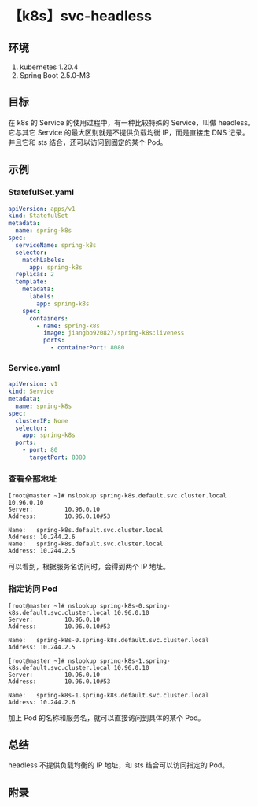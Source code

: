 # 【k8s】svc-headless

## 环境

1. kubernetes 1.20.4
2. Spring Boot 2.5.0-M3

## 目标

在 k8s 的 Service 的使用过程中，有一种比较特殊的 Service，叫做 headless。
它与其它 Service 的最大区别就是不提供负载均衡 IP，而是直接走 DNS 记录。
并且它和 sts 结合，还可以访问到固定的某个 Pod。

## 示例

### StatefulSet.yaml

```yaml
apiVersion: apps/v1
kind: StatefulSet
metadata:
  name: spring-k8s
spec:
  serviceName: spring-k8s
  selector:
    matchLabels:
      app: spring-k8s
  replicas: 2
  template:
    metadata:
      labels:
        app: spring-k8s
    spec:
      containers:
        - name: spring-k8s
          image: jiangbo920827/spring-k8s:liveness
          ports:
            - containerPort: 8080
```

### Service.yaml

```yaml
apiVersion: v1
kind: Service
metadata:
  name: spring-k8s
spec:
  clusterIP: None
  selector:
    app: spring-k8s
  ports:
    - port: 80
      targetPort: 8080
```

### 查看全部地址

```
[root@master ~]# nslookup spring-k8s.default.svc.cluster.local 10.96.0.10
Server:         10.96.0.10
Address:        10.96.0.10#53

Name:   spring-k8s.default.svc.cluster.local
Address: 10.244.2.6
Name:   spring-k8s.default.svc.cluster.local
Address: 10.244.2.5

```

可以看到，根据服务名访问时，会得到两个 IP 地址。

### 指定访问 Pod

```
[root@master ~]# nslookup spring-k8s-0.spring-k8s.default.svc.cluster.local 10.96.0.10
Server:         10.96.0.10
Address:        10.96.0.10#53

Name:   spring-k8s-0.spring-k8s.default.svc.cluster.local
Address: 10.244.2.5

[root@master ~]# nslookup spring-k8s-1.spring-k8s.default.svc.cluster.local 10.96.0.10
Server:         10.96.0.10
Address:        10.96.0.10#53

Name:   spring-k8s-1.spring-k8s.default.svc.cluster.local
Address: 10.244.2.6

```
加上 Pod 的名称和服务名，就可以直接访问到具体的某个 Pod。

## 总结

headless 不提供负载均衡的 IP 地址，和 sts 结合可以访问指定的 Pod。

## 附录
